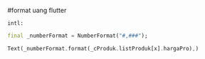 #format uang flutter

`intl:`

```dart
final _numberFormat = NumberFormat("#,###");

Text(_numberFormat.format(_cProduk.listProduk[x].hargaPro),)

```
